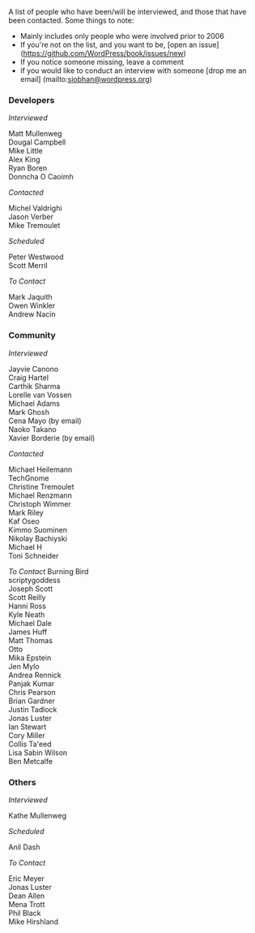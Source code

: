 A list of people who have been/will be interviewed, and those that have been contacted. Some things to note:
* Mainly includes only people who were involved prior to 2006
* If you're not on the list, and you want to be, [open an issue] (https://github.com/WordPress/book/issues/new) 
* If you notice someone missing, leave a comment
* if you would like to conduct an interview with someone [drop me an email] (mailto:siobhan@wordpress.org)

### Developers

_Interviewed_

Matt Mullenweg  
Dougal Campbell  
Mike Little  
Alex King  
Ryan Boren  
Donncha O Caoimh  

_Contacted_

Michel Valdrighi  
Jason Verber  
Mike Tremoulet  

_Scheduled_

Peter Westwood  
Scott Merril  

_To Contact_

Mark Jaquith  
Owen Winkler  
Andrew Nacin  

### Community

_Interviewed_

Jayvie Canono  
Craig Hartel  
Carthik Sharma  
Lorelle van Vossen  
Michael Adams  
Mark Ghosh  
Cena Mayo (by email)  
Naoko Takano  
Xavier Borderie (by email)  

_Contacted_

Michael Heilemann  
TechGnome  
Christine Tremoulet  
Michael Renzmann  
Christoph Wimmer  
Mark Riley  
Kaf Oseo  
Kimmo Suominen  
Nikolay Bachiyski  
Michael H  
Toni Schneider  

_To Contact_
Burning Bird  
scriptygoddess  
Joseph Scott  
Scott Reilly  
Hanni Ross  
Kyle Neath  
Michael Dale  
James Huff  
Matt Thomas  
Otto  
Mika Epstein  
Jen Mylo  
Andrea Rennick  
Panjak Kumar  
Chris Pearson  
Brian Gardner  
Justin Tadlock  
Jonas Luster  
Ian Stewart  
Cory Miller   
Collis Ta'eed  
Lisa Sabin Wilson  
Ben Metcalfe  

### Others

_Interviewed_

Kathe Mullenweg  

_Scheduled_

Anil Dash  

_To Contact_

Eric Meyer  
Jonas Luster  
Dean Allen  
Mena Trott  
Phil Black  
Mike Hirshland  
